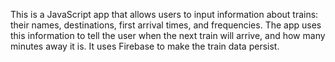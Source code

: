This is a JavaScript app that allows users to input information about trains: their names, destinations, first arrival times, and frequencies. The app uses this information to tell the user when the next train will arrive, and how many minutes away it is. It uses Firebase to make the train data persist.
